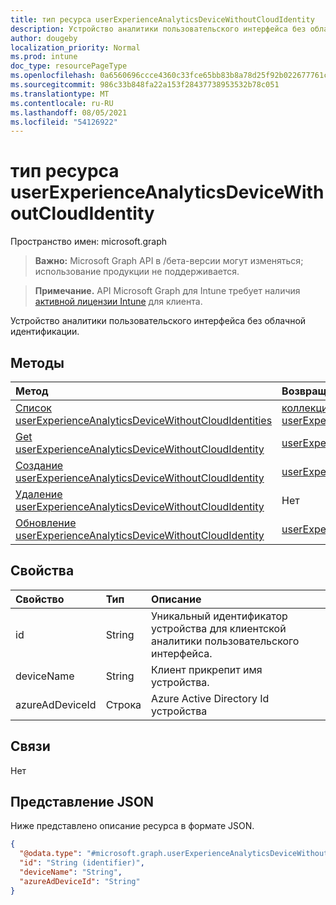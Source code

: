 ```yaml
---
title: тип ресурса userExperienceAnalyticsDeviceWithoutCloudIdentity
description: Устройство аналитики пользовательского интерфейса без облачной идентификации.
author: dougeby
localization_priority: Normal
ms.prod: intune
doc_type: resourcePageType
ms.openlocfilehash: 0a6560696ccce4360c33fce65bb83b8a78d25f92b022677761cf2a51fa0fde56
ms.sourcegitcommit: 986c33b848fa22a153f28437738953532b78c051
ms.translationtype: MT
ms.contentlocale: ru-RU
ms.lasthandoff: 08/05/2021
ms.locfileid: "54126922"
---
```

# <a name="userexperienceanalyticsdevicewithoutcloudidentity-resource-type"></a>тип ресурса userExperienceAnalyticsDeviceWithoutCloudIdentity

Пространство имен: microsoft.graph

> **Важно:** Microsoft Graph API в /бета-версии могут изменяться; использование продукции не поддерживается.

> **Примечание.** API Microsoft Graph для Intune требует наличия [активной лицензии Intune](https://go.microsoft.com/fwlink/?linkid=839381) для клиента.

Устройство аналитики пользовательского интерфейса без облачной идентификации.

## <a name="methods"></a>Методы
|Метод|Возвращаемый тип|Описание|
|:---|:---|:---|
|[Список userExperienceAnalyticsDeviceWithoutCloudIdentities](../api/intune-devices-userexperienceanalyticsdevicewithoutcloudidentity-list.md)|[коллекция userExperienceAnalyticsDeviceWithoutCloudIdentity](../resources/intune-devices-userexperienceanalyticsdevicewithoutcloudidentity.md)|Список свойств и связей [объектов userExperienceAnalyticsDeviceWithoutCloudIdentity.](../resources/intune-devices-userexperienceanalyticsdevicewithoutcloudidentity.md)|
|[Get userExperienceAnalyticsDeviceWithoutCloudIdentity](../api/intune-devices-userexperienceanalyticsdevicewithoutcloudidentity-get.md)|[userExperienceAnalyticsDeviceWithoutCloudIdentity](../resources/intune-devices-userexperienceanalyticsdevicewithoutcloudidentity.md)|Чтение свойств и связей [объекта userExperienceAnalyticsDeviceWithoutCloudIdentity.](../resources/intune-devices-userexperienceanalyticsdevicewithoutcloudidentity.md)|
|[Создание userExperienceAnalyticsDeviceWithoutCloudIdentity](../api/intune-devices-userexperienceanalyticsdevicewithoutcloudidentity-create.md)|[userExperienceAnalyticsDeviceWithoutCloudIdentity](../resources/intune-devices-userexperienceanalyticsdevicewithoutcloudidentity.md)|Создание нового [объекта userExperienceAnalyticsDeviceWithoutCloudIdentity.](../resources/intune-devices-userexperienceanalyticsdevicewithoutcloudidentity.md)|
|[Удаление userExperienceAnalyticsDeviceWithoutCloudIdentity](../api/intune-devices-userexperienceanalyticsdevicewithoutcloudidentity-delete.md)|Нет|Удаляет объект [userExperienceAnalyticsDeviceWithoutCloudIdentity.](../resources/intune-devices-userexperienceanalyticsdevicewithoutcloudidentity.md)|
|[Обновление userExperienceAnalyticsDeviceWithoutCloudIdentity](../api/intune-devices-userexperienceanalyticsdevicewithoutcloudidentity-update.md)|[userExperienceAnalyticsDeviceWithoutCloudIdentity](../resources/intune-devices-userexperienceanalyticsdevicewithoutcloudidentity.md)|Обновление свойств объекта [userExperienceAnalyticsDeviceWithoutCloudIdentity.](../resources/intune-devices-userexperienceanalyticsdevicewithoutcloudidentity.md)|

## <a name="properties"></a>Свойства
|Свойство|Тип|Описание|
|:---|:---|:---|
|id|String|Уникальный идентификатор устройства для клиентской аналитики пользовательского интерфейса.|
|deviceName|String|Клиент прикрепит имя устройства.|
|azureAdDeviceId|Строка|Azure Active Directory Id устройства|

## <a name="relationships"></a>Связи
Нет

## <a name="json-representation"></a>Представление JSON
Ниже представлено описание ресурса в формате JSON.
<!-- {
  "blockType": "resource",
  "keyProperty": "id",
  "@odata.type": "microsoft.graph.userExperienceAnalyticsDeviceWithoutCloudIdentity"
}
-->
``` json
{
  "@odata.type": "#microsoft.graph.userExperienceAnalyticsDeviceWithoutCloudIdentity",
  "id": "String (identifier)",
  "deviceName": "String",
  "azureAdDeviceId": "String"
}
```




